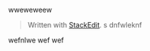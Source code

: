 
wweweweew

> Written with [StackEdit](https://stackedit.io/).
> s
> dnfwleknf

wefnlwe
wef
wef
<!--stackedit_data:
eyJoaXN0b3J5IjpbLTc4MzI3OTM5M119
-->